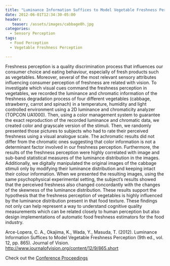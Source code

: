 ```yaml
---
title: "Luminance Information Suffices to Model Vegetable Freshness Perception"
date: 2012-06-01T12:34:30-05:00
header:
   teaser: /assets/images/cabbage0h.jpg
categories:
  - Sensory Perception
tags:
  - Food Perception
  - Vegetable Freshness Perception

---
```

Freshness perception is a quality discrimination process that influences our consumer choice and 
eating behaviour, especially of fresh products such as vegetables. Moreover, several of the most 
relevant sensory attributes influencing consumer perception of freshness are related with vision. 
To investigate which visual cues command the freshness perception in vegetables, we recorded the 
luminance and chromatic information of the freshness degradation process of four different vegetables 
(cabbage, strawberry, carrot and spinach) in a temperature, humidity and light controlled environment 
using a 2D luminance and chromaticity analyzer (TOPCON UA1000). Then, using a color management system 
to guarantee the exact reproduction of the recorded luminance and chromatic data, we created color and 
grayscale version of the stimuli. Then, we randomly presented those pictures to subjects who had to rate 
their perceived freshness using a visual analogue scale. The achromatic results did not differ from the 
chromatic ones suggesting that color information is not a determinant factor involved in our freshness 
perception. Furthermore, the results of the freshness perception were highly correlated with image and 
sub-band statistical measures of the luminance distribution in the images. Additionally, we digitally 
manipulated the original images of the cabbage stimuli only by modifying their luminance distribution 
and keeping intact their colour information. When we presented the resulting images, using the same 
psychophysical experimental setting, the subject’s results showed that the perceived freshness also 
changed concordantly with the changes of the skewness of the luminance distribution. These results 
support the hypothesis that the freshness perception of vegetables is highly influenced by the luminance 
distribution present in that food texture. These findings not only can help represent a way to understand 
cognitive quality measurements which can be related closely to human perception but also design 
implementations of automatic food freshness estimators for the food industry.

Arce-Lopera, C. A., Okajima, K., Wada, Y., Masuda, T. (2012). 
Luminance Information Suffices to Model Vegetable Freshness Perception (9th ed., vol. 12, pp. 865). 
Journal of Vision. http://www.journalofvision.org/content/12/9/865.short

Check out the [Conference Proceedings][URL] 

[URL]:  https://doi.org/10.1167/12.9.865